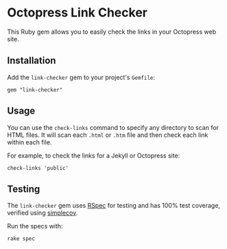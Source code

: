 # Octopress Link Checker

This Ruby gem allows you to easily check the links in your Octopress web site.

## Installation

Add the ```link-checker``` gem to your project's ```Gemfile```:

    gem "link-checker"

## Usage

You can use the ```check-links``` command to specify any directory to scan for HTML files.  It will scan each ```.html``` or ```.htm``` file and then check each link within each file.

For example, to check the links for a Jekyll or Octopress site:

    check-links 'public'

## Testing

The ```link-checker``` gem uses [RSpec](http://rspec.info) for testing and has 100% test coverage, verified using [simplecov](https://github.com/colszowka/simplecov).

Run the specs with:

    rake spec